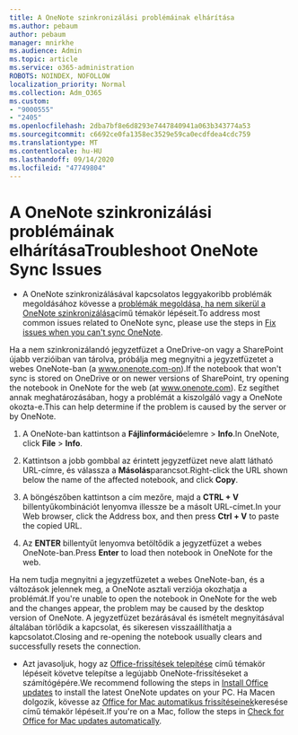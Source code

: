 ```yaml
---
title: A OneNote szinkronizálási problémáinak elhárítása
ms.author: pebaum
author: pebaum
manager: mnirkhe
ms.audience: Admin
ms.topic: article
ms.service: o365-administration
ROBOTS: NOINDEX, NOFOLLOW
localization_priority: Normal
ms.collection: Adm_O365
ms.custom:
- "9000555"
- "2405"
ms.openlocfilehash: 2dba7bf8e6d8293e7447840941a063b343774a53
ms.sourcegitcommit: c6692ce0fa1358ec3529e59ca0ecdfdea4cdc759
ms.translationtype: MT
ms.contentlocale: hu-HU
ms.lasthandoff: 09/14/2020
ms.locfileid: "47749804"
---
```

# <a name="troubleshoot-onenote-sync-issues"></a><span data-ttu-id="7954a-102">A OneNote szinkronizálási problémáinak elhárítása</span><span class="sxs-lookup"><span data-stu-id="7954a-102">Troubleshoot OneNote Sync Issues</span></span>

* <span data-ttu-id="7954a-103">A OneNote szinkronizálásával kapcsolatos leggyakoribb problémák megoldásához kövesse a [problémák megoldása, ha nem sikerül a OneNote szinkronizálása](https://support.office.com/article/Fix-issues-when-you-can-t-sync-OneNote-299495ef-66d1-448f-90c1-b785a6968d45)című témakör lépéseit.</span><span class="sxs-lookup"><span data-stu-id="7954a-103">To address most common issues related to OneNote sync, please use the steps in [Fix issues when you can't sync OneNote](https://support.office.com/article/Fix-issues-when-you-can-t-sync-OneNote-299495ef-66d1-448f-90c1-b785a6968d45).</span></span>

<span data-ttu-id="7954a-104">Ha a nem szinkronizálandó jegyzetfüzet a OneDrive-on vagy a SharePoint újabb verzióiban van tárolva, próbálja meg megnyitni a jegyzetfüzetet a webes OneNote-ban (a www.onenote.com-on).</span><span class="sxs-lookup"><span data-stu-id="7954a-104">If the notebook that won't sync is stored on OneDrive or on newer versions of SharePoint, try opening the notebook in OneNote for the web (at www.onenote.com).</span></span> <span data-ttu-id="7954a-105">Ez segíthet annak meghatározásában, hogy a problémát a kiszolgáló vagy a OneNote okozta-e.</span><span class="sxs-lookup"><span data-stu-id="7954a-105">This can help determine if the problem is caused by the server or by OneNote.</span></span>

1. <span data-ttu-id="7954a-106">A OneNote-ban kattintson a **Fájlinformáció**elemre  >  **Info**.</span><span class="sxs-lookup"><span data-stu-id="7954a-106">In OneNote, click **File** > **Info**.</span></span>

2. <span data-ttu-id="7954a-107">Kattintson a jobb gombbal az érintett jegyzetfüzet neve alatt látható URL-címre, és válassza a **Másolás**parancsot.</span><span class="sxs-lookup"><span data-stu-id="7954a-107">Right-click the URL shown below the name of the affected notebook, and click **Copy**.</span></span>

3. <span data-ttu-id="7954a-108">A böngészőben kattintson a cím mezőre, majd a **CTRL + V** billentyűkombinációt lenyomva illessze be a másolt URL-címet.</span><span class="sxs-lookup"><span data-stu-id="7954a-108">In your Web browser, click the Address box, and then press **Ctrl + V** to paste the copied URL.</span></span>

4. <span data-ttu-id="7954a-109">Az **ENTER** billentyűt lenyomva betöltődik a jegyzetfüzet a webes OneNote-ban.</span><span class="sxs-lookup"><span data-stu-id="7954a-109">Press **Enter** to load then notebook in OneNote for the web.</span></span>

<span data-ttu-id="7954a-110">Ha nem tudja megnyitni a jegyzetfüzetet a webes OneNote-ban, és a változások jelennek meg, a OneNote asztali verziója okozhatja a problémát.</span><span class="sxs-lookup"><span data-stu-id="7954a-110">If you're unable to open the notebook in OneNote for the web and the changes appear, the problem may be caused by the desktop version of OneNote.</span></span> <span data-ttu-id="7954a-111">A jegyzetfüzet bezárásával és ismételt megnyitásával általában törlődik a kapcsolat, és sikeresen visszaállíthatja a kapcsolatot.</span><span class="sxs-lookup"><span data-stu-id="7954a-111">Closing and re-opening the notebook usually clears and successfully resets the connection.</span></span>

* <span data-ttu-id="7954a-112">Azt javasoljuk, hogy az [Office-frissítések telepítése](https://support.office.com/article/Install-Office-updates-2ab296f3-7f03-43a2-8e50-46de917611c5) című témakör lépéseit követve telepítse a legújabb OneNote-frissítéseket a számítógépére.</span><span class="sxs-lookup"><span data-stu-id="7954a-112">We recommend following the steps in [Install Office updates](https://support.office.com/article/Install-Office-updates-2ab296f3-7f03-43a2-8e50-46de917611c5) to install the latest OneNote updates on your PC.</span></span> <span data-ttu-id="7954a-113">Ha Macen dolgozik, kövesse az [Office for Mac automatikus frissítéseinek](https://support.office.com/article/update-office-for-mac-automatically-bfd1e497-c24d-4754-92ab-910a4074d7c1)keresése című témakör lépéseit.</span><span class="sxs-lookup"><span data-stu-id="7954a-113">If you're on a Mac, follow the steps in [Check for Office for Mac updates automatically](https://support.office.com/article/update-office-for-mac-automatically-bfd1e497-c24d-4754-92ab-910a4074d7c1).</span></span>